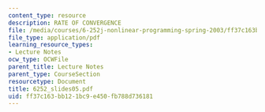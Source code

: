```yaml
---
content_type: resource
description: RATE OF CONVERGENCE
file: /media/courses/6-252j-nonlinear-programming-spring-2003/ff37c163bb121bc9e450fb788d736181_6252_slides05.pdf
file_type: application/pdf
learning_resource_types:
- Lecture Notes
ocw_type: OCWFile
parent_title: Lecture Notes
parent_type: CourseSection
resourcetype: Document
title: 6252_slides05.pdf
uid: ff37c163-bb12-1bc9-e450-fb788d736181
---
```

